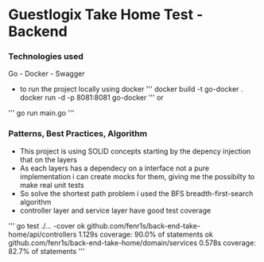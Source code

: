 # Guestlogix Take Home Test - Backend

### Technologies used

Go - Docker - Swagger

- to run the project locally using docker
'''
    docker build -t go-docker .
    docker run -d -p 8081:8081 go-docker
'''
or 

'''
    go run main.go
'''
### Patterns, Best Practices, Algorithm
 - This project is using SOLID concepts starting by the depency injection that on the layers
 - As each layers has a dependecy on a interface not a pure implementation i can create mocks for them, giving me the possibilty to make real unit tests
 - So solve the shortest path problem i used the BFS breadth-first-search algorithm
 - controller layer and service layer have good test coverage

'''
    go test ./... -cover
    ok      github.com/fenr1s/back-end-take-home/api/controllers    1.129s  coverage: 90.0% of statements
    ok      github.com/fenr1s/back-end-take-home/domain/services    0.578s  coverage: 82.7% of statements
'''
